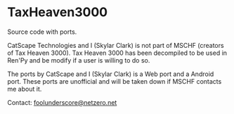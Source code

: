 # TaxHeaven3000
Source code with ports.



CatScape Technologies and I (Skylar Clark) is not part of MSCHF (creators of Tax Heaven 3000).
Tax Heaven 3000 has been decompiled to be used in Ren'Py and be modify if a user is willing to do so.

The ports by CatScape and I (Skylar Clark) is a Web port and a Android port.
These ports are unofficial and will be taken down if MSCHF contacts me about it.

Contact: foolunderscore@netzero.net
